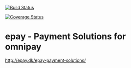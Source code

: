 [![Build Status](https://travis-ci.org/lsv/omnipay-epay.svg)](https://travis-ci.org/lsv/omnipay-epay)

[![Coverage Status](https://coveralls.io/repos/lsv/omnipay-epay/badge.png?branch=master)](https://coveralls.io/r/lsv/omnipay-epay?branch=master)

epay - Payment Solutions for omnipay
====================================

http://epay.dk/epay-payment-solutions/
